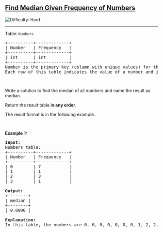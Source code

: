 <h2><a href="https://leetcode.com/problems/find-median-given-frequency-of-numbers/description/">Find Median Given Frequency of Numbers</a></h2> <img src='https://img.shields.io/badge/Difficulty-Hard-red' alt='Difficulty: Hard' /><hr><p>Table: <code>Numbers</code></p>

<pre>
+----------+-------------+
| Number   | Frequency   |
+----------+-------------+
| int      | int         |
+----------+-------------+
Number is the primary key (column with unique values) for this table.
Each row of this table indicates the value of a number and its frequency.
</pre>

<p>&nbsp;</p>

<p>Write a solution to find the median of all numbers and name the result as median.</p>

<p>Return the result table <strong>in any order</strong>.</p>

<p>The&nbsp;result format is in the following example.</p>

<p>&nbsp;</p>
<p><strong class="example">Example 1:</strong></p>

<pre>
<strong>Input:</strong> 
Numbers table:
+----------+-------------+
| Number   | Frequency   |
+----------+-------------+
| 0        | 7           |
| 1        | 1           |
| 2        | 3           |
| 3        | 1           |

<strong>Output:</strong> 
+--------+
| median |
+--------+
| 0.0000 |

<strong>Explanation:</strong> 
In this table, the numbers are 0, 0, 0, 0, 0, 0, 0, 1, 2, 2, 2, 3, so the median is (0 + 0) / 2 = 0.
</pre>
